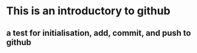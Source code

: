 # This is an introductory to github 

## a test for initialisation, add, commit, and push to github 